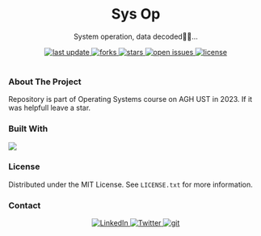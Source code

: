 <div align="center">
  
  <h1> Sys Op </h1>
  <p> System operation, data decoded👾👾... </p>
  
  <div>
    <a href="">
      <img src="https://img.shields.io/github/last-commit/psp515/SysOp" alt="last update" />
    </a>
    <a href="https://github.com/psp515/SysOp/network/members">
      <img src="https://img.shields.io/github/forks/psp515/SysOp" alt="forks" />
    </a>
    <a href="https://github.com/psp515/SysOp/stargazers">
      <img src="https://img.shields.io/github/stars/psp515/SysOp" alt="stars" />
    </a>
    <a href="https://github.com/psp515/SysOp/issues/">
      <img src="https://img.shields.io/github/issues/psp515/SysOp" alt="open issues" />
    </a>
    <a href="https://github.com/psp515/SysOp/blob/master/LICENSE">
      <img src="https://img.shields.io/github/license/psp515/SysOp" alt="license" />
    </a>
  </div>
</div>  

<br/>

### About The Project

Repository is part of Operating Systems course on AGH UST in 2023. 
If it was helpfull leave a star.

### Built With

![](https://img.shields.io/badge/C-00599C?style=for-the-badge&logo=c&logoColor=white&style=flat)

### License

Distributed under the MIT License. See `LICENSE.txt` for more information.

### Contact

<div align="center">
  <a href="https://www.linkedin.com/in/lukasz-psp515-kolber/">
    <img src="https://img.shields.io/badge/LinkedIn-0077B5?style=for-the-badge&logo=linkedin&logoColor=white" alt="LinkedIn" />
  </a>
  <a href="https://twitter.com/psp515">
    <img src="https://img.shields.io/badge/Twitter-1DA1F2?style=for-the-badge&logo=twitter&logoColor=white" alt="Twitter" />
  </a>
  <a href="[https://github.com/xramzesx](https://github.com/psp515)">
    <img src="https://img.shields.io/badge/GitHub-100000?style=for-the-badge&logo=github&logoColor=white" alt="git" />
  </a>
</div>

